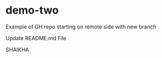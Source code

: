 # demo-two
Example of GH repo starting on remote side with new branch

Update README.md File

SHAIKHA